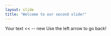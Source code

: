 ```yaml
---
layout: slide
title: "Welcome to our second slide!"
---
```

Your text << -- new
Use the left arrow to go back!
